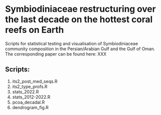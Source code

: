 # Symbiodiniaceae restructuring over the last decade on the hottest coral reefs on Earth

Scripts for statistical testing and visualisation of Symbiodiniaceae community composition in the Persian/Arabian Gulf and the Gulf of Oman. The corresponding paper can be found here: XXX

## Scripts:

1. its2_post_med_seqs.R
2. its2_type_profs.R
3. stats_2022.R
4. stats_2012-2022.R
5. pcoa_decadal.R
6. dendrogram_fig.R

